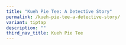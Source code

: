 ```yaml
---
title: "Kueh Pie Tee: A Detective Story"
permalink: /kueh-pie-tee-a-detective-story/
variant: tiptap
description: ""
third_nav_title: Kueh Pie Tee
---
```

